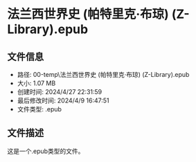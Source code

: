 ﻿# 法兰西世界史 (帕特里克·布琼) (Z-Library).epub

## 文件信息
- 路径: 00-temp\法兰西世界史 (帕特里克·布琼) (Z-Library).epub
- 大小: 1.07 MB
- 创建时间: 2024/4/27 22:31:59
- 最后修改时间: 2024/4/9 16:47:51
- 文件类型: .epub

## 文件描述
这是一个.epub类型的文件。

